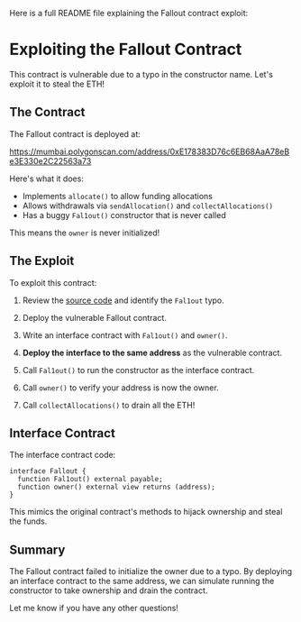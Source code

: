 Here is a full README file explaining the Fallout contract exploit:

# Exploiting the Fallout Contract

This contract is vulnerable due to a typo in the constructor name. Let's exploit it to steal the ETH!

## The Contract

The Fallout contract is deployed at:

https://mumbai.polygonscan.com/address/0xE178383D76c6EB68AaA78eBe3E330e2C22563a73

Here's what it does:

- Implements `allocate()` to allow funding allocations
- Allows withdrawals via `sendAllocation()` and `collectAllocations()`
- Has a buggy `Fal1out()` constructor that is never called 

This means the `owner` is never initialized!

## The Exploit

To exploit this contract:

1. Review the [source code](https://ethernaut.openzeppelin.com/level/0x0daf660d5b486796b008115a8e21c39febda8e91) and identify the `Fal1out` typo.

2. Deploy the vulnerable Fallout contract.

3. Write an interface contract with `Fal1out()` and `owner()`.

4. **Deploy the interface to the same address** as the vulnerable contract.

5. Call `Fal1out()` to run the constructor as the interface contract.

6. Call `owner()` to verify your address is now the owner.

7. Call `collectAllocations()` to drain all the ETH!

## Interface Contract

The interface contract code:

```solidity
interface Fallout {
  function Fal1out() external payable;
  function owner() external view returns (address);
} 
```

This mimics the original contract's methods to hijack ownership and steal the funds.

## Summary

The Fallout contract failed to initialize the owner due to a typo. By deploying an interface contract to the same address, we can simulate running the constructor to take ownership and drain the contract.

Let me know if you have any other questions!